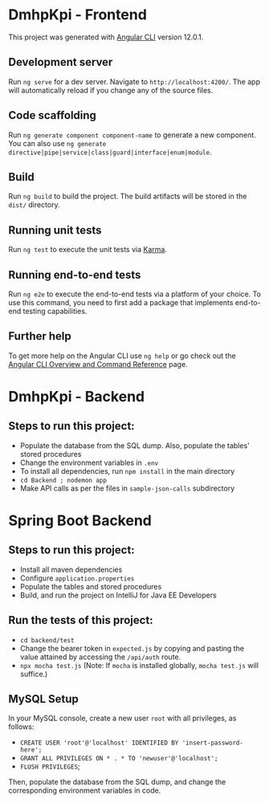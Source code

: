# DmhpKpi - Frontend

This project was generated with [Angular CLI](https://github.com/angular/angular-cli) version 12.0.1.

## Development server

Run `ng serve` for a dev server. Navigate to `http://localhost:4200/`. The app will automatically reload if you change any of the source files.

## Code scaffolding

Run `ng generate component component-name` to generate a new component. You can also use `ng generate directive|pipe|service|class|guard|interface|enum|module`.

## Build

Run `ng build` to build the project. The build artifacts will be stored in the `dist/` directory.

## Running unit tests

Run `ng test` to execute the unit tests via [Karma](https://karma-runner.github.io).

## Running end-to-end tests

Run `ng e2e` to execute the end-to-end tests via a platform of your choice. To use this command, you need to first add a package that implements end-to-end testing capabilities.

## Further help

To get more help on the Angular CLI use `ng help` or go check out the [Angular CLI Overview and Command Reference](https://angular.io/cli) page.

# DmhpKpi - Backend 

## Steps to run this project:

- Populate the database from the SQL dump. Also, populate the tables' stored procedures
- Change the environment variables in `.env`
- To install all dependencies, run `npm install` in the main directory
- `cd Backend ; nodemon app`
- Make API calls as per the files in ```sample-json-calls``` subdirectory

# Spring Boot Backend

## Steps to run this project:

- Install all maven dependencies 
- Configure `application.properties`
- Populate the tables and stored procedures
- Build, and run the project on IntelliJ for Java EE Developers

## Run the tests of this project:

- `cd backend/test`
-  Change the bearer token in `expected.js` by copying and pasting the value attained by accessing the `/api/auth` route.
- `npx mocha test.js` (Note: If `mocha` is installed globally,  `mocha test.js` will suffice.)


## MySQL Setup  

In your MySQL console, create a new user `root` with all privileges, as follows:

- `CREATE USER 'root'@'localhost' IDENTIFIED BY 'insert-password-here';`
- `GRANT ALL PRIVILEGES ON * . * TO 'newuser'@'localhost';`
- `FLUSH PRIVILEGES`;

Then, populate the database from the SQL dump, and change the corresponding environment variables in code.